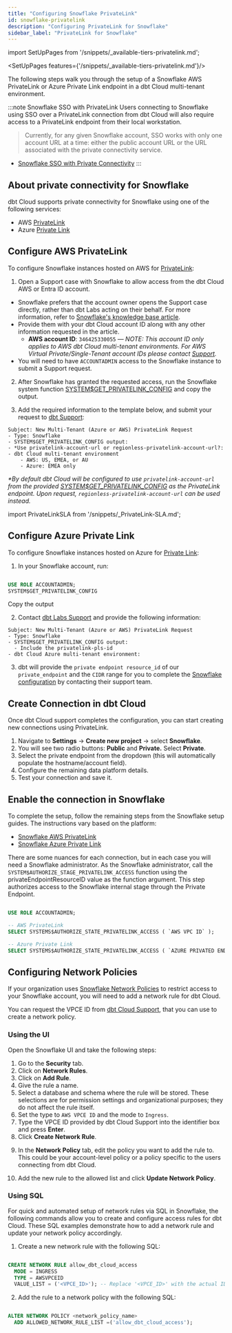 ```yaml
---
title: "Configuring Snowflake PrivateLink"
id: snowflake-privatelink
description: "Configuring PrivateLink for Snowflake"
sidebar_label: "PrivateLink for Snowflake"
---
```


import SetUpPages from '/snippets/_available-tiers-privatelink.md';

<SetUpPages features={'/snippets/_available-tiers-privatelink.md'}/>

The following steps walk you through the setup of a Snowflake AWS PrivateLink or Azure Private Link endpoint in a dbt Cloud multi-tenant environment.

:::note Snowflake SSO with PrivateLink
Users connecting to Snowflake using SSO over a PrivateLink connection from dbt Cloud will also require access to a PrivateLink endpoint from their local workstation.

>Currently, for any given Snowflake account, SSO works with only one account URL at a time: either the public account URL or the URL associated with the private connectivity service.

- [Snowflake SSO with Private Connectivity](https://docs.snowflake.com/en/user-guide/admin-security-fed-auth-overview#label-sso-private-connectivity)
:::

## About private connectivity for Snowflake

dbt Cloud supports private connectivity for Snowflake using one of the following services:

- AWS [PrivateLink](#configure-aws-privatelink)
- Azure [Private Link](#configure-azure-private-link)

## Configure AWS PrivateLink

To configure Snowflake instances hosted on AWS for [PrivateLink](https://aws.amazon.com/privatelink/):

1. Open a Support case with Snowflake to allow access from the dbt Cloud AWS or Entra ID account.
- Snowflake prefers that the account owner opens the Support case directly, rather than dbt Labs acting on their behalf. For more information, refer to [Snowflake's knowledge base article](https://community.snowflake.com/s/article/HowtosetupPrivatelinktoSnowflakefromCloudServiceVendors).
- Provide them with your dbt Cloud account ID along with any other information requested in the article.
  - **AWS account ID**: `346425330055` &mdash; _NOTE: This account ID only applies to AWS dbt Cloud multi-tenant environments. For AWS Virtual Private/Single-Tenant account IDs please contact [Support](https://docs.getdbt.com/community/resources/getting-help#dbt-cloud-support)._
- You will need to have `ACCOUNTADMIN` access to the Snowflake instance to submit a Support request.

<Lightbox src="/img/docs/dbt-cloud/snowflakeprivatelink1.png" title="Open snowflake case"/>

2. After Snowflake has granted the requested access, run the Snowflake system function [SYSTEM$GET_PRIVATELINK_CONFIG](https://docs.snowflake.com/en/sql-reference/functions/system_get_privatelink_config.html) and copy the output.

3. Add the required information to the template below, and submit your request to  [dbt Support](https://docs.getdbt.com/community/resources/getting-help#dbt-cloud-support):

```
Subject: New Multi-Tenant (Azure or AWS) PrivateLink Request
- Type: Snowflake
- SYSTEM$GET_PRIVATELINK_CONFIG output:
- *Use privatelink-account-url or regionless-privatelink-account-url?: 
- dbt Cloud multi-tenant environment 
    - AWS: US, EMEA, or AU
    - Azure: EMEA only
```
_*By default dbt Cloud will be configured to use `privatelink-account-url` from the provided [SYSTEM$GET_PRIVATELINK_CONFIG](https://docs.snowflake.com/en/sql-reference/functions/system_get_privatelink_config.html) as the PrivateLink endpoint. Upon request, `regionless-privatelink-account-url` can be used instead._


import PrivateLinkSLA from '/snippets/_PrivateLink-SLA.md';

<PrivateLinkSLA />

## Configure Azure Private Link

To configure Snowflake instances hosted on Azure for [Private Link](https://learn.microsoft.com/en-us/azure/private-link/private-link-overview):

1. In your Snowflake account, run:

```sql

USE ROLE ACCOUNTADMIN;
SYSTEM$GET_PRIVATELINK_CONFIG

```

Copy the output

2. Contact [dbt Labs Support](https://docs.getdbt.com/community/resources/getting-help#dbt-cloud-support) and provide the following information: 

```
Subject: New Multi-Tenant (Azure or AWS) PrivateLink Request
- Type: Snowflake
- SYSTEM$GET_PRIVATELINK_CONFIG output:
  - Include the privatelink-pls-id
- dbt Cloud Azure multi-tenant environment: 
```

3. dbt will provide the `private endpoint resource_id` of our `private_endpoint` and the `CIDR` range for you to complete the [Snowflake configuration](https://community.snowflake.com/s/article/HowtosetupPrivatelinktoSnowflakefromCloudServiceVendors) by contacting their support team. 

## Create Connection in dbt Cloud

Once dbt Cloud support completes the configuration, you can start creating new connections using PrivateLink. 

1. Navigate to **Settings** → **Create new project** → select **Snowflake**. 
2. You will see two radio buttons: **Public** and **Private.** Select **Private**. 
3. Select the private endpoint from the dropdown (this will automatically populate the hostname/account field).
4. Configure the remaining data platform details.
5. Test your connection and save it.

## Enable the connection in Snowflake

To complete the setup, follow the remaining steps from the Snowflake setup guides. The instructions vary based on the platform:

- [Snowflake AWS PrivateLink](https://docs.snowflake.com/en/user-guide/admin-security-privatelink)
- [Snowflake Azure Private Link](https://docs.snowflake.com/en/user-guide/privatelink-azure)

There are some nuances for each connection, but in each case you will need a Snowflake administrator. As the Snowflake administrator, call the `SYSTEM$AUTHORIZE_STAGE_PRIVATELINK_ACCESS` function using the privateEndpointResourceID value as the function argument. This step authorizes access to the Snowflake internal stage through the Private Endpoint. 

```sql

USE ROLE ACCOUNTADMIN;

-- AWS PrivateLink
SELECT SYSTEMS$AUTHORIZE_STATE_PRIVATELINK_ACCESS ( `AWS VPC ID` );

-- Azure Private Link
SELECT SYSTEMS$AUTHORIZE_STATE_PRIVATELINK_ACCESS ( `AZURE PRIVATED ENDPOINT RESOURCE ID` );

```

## Configuring Network Policies
If your organization uses [Snowflake Network Policies](https://docs.snowflake.com/en/user-guide/network-policies) to restrict access to your Snowflake account, you will need to add a network rule for dbt Cloud. 

You can request the VPCE ID from [dbt Cloud Support](mailto:support@getdbt.com), that you can use to create a network policy. 

### Using the UI

Open the Snowflake UI and take the following steps:
1. Go to the **Security** tab.
2. Click on **Network Rules**.
3. Click on **Add Rule**.
4. Give the rule a name.
5. Select a database and schema where the rule will be stored. These selections are for permission settings and organizational purposes; they do not affect the rule itself.
6. Set the type to `AWS VPCE ID` and the mode to `Ingress`.
7. Type the VPCE ID provided by dbt Cloud Support into the identifier box and press **Enter**.
8. Click **Create Network Rule**.

<Lightbox src="/img/docs/dbt-cloud/snowflakeprivatelink2.png" title="Create Network Rule"/>

9. In the **Network Policy** tab, edit the policy you want to add the rule to. This could be your account-level policy or a policy specific to the users connecting from dbt Cloud.


10. Add the new rule to the allowed list and click **Update Network Policy**.

<Lightbox src="/img/docs/dbt-cloud/snowflakeprivatelink3.png" title="Update Network Policy"/>

### Using SQL

For quick and automated setup of network rules via SQL in Snowflake, the following commands allow you to create and configure access rules for dbt Cloud. These SQL examples demonstrate how to add a network rule and update your network policy accordingly.

1. Create a new network rule with the following SQL:
```sql

CREATE NETWORK RULE allow_dbt_cloud_access
  MODE = INGRESS
  TYPE = AWSVPCEID
  VALUE_LIST = ('<VPCE_ID>'); -- Replace '<VPCE_ID>' with the actual ID provided

```

2. Add the rule to a network policy with the following SQL:
```sql

ALTER NETWORK POLICY <network_policy_name>
  ADD ALLOWED_NETWORK_RULE_LIST =('allow_dbt_cloud_access');

```
